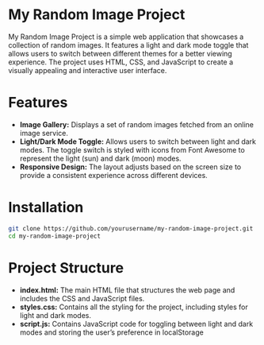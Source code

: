 
# My Random Image Project

My Random Image Project is a simple web application that showcases a collection of random images. It features a light and dark mode toggle that allows users to switch between different themes for a better viewing experience. The project uses HTML, CSS, and JavaScript to create a visually appealing and interactive user interface.

# Features
- **Image Gallery:** Displays a set of random images fetched from an online image service.
- **Light/Dark Mode Toggle:** Allows users to switch between light and dark modes. The toggle switch is styled with icons from Font Awesome to represent the light (sun) and dark (moon) modes.
- **Responsive Design:** The layout adjusts based on the screen size to provide a consistent experience across different devices.
# Installation

```bash
git clone https://github.com/yourusername/my-random-image-project.git
cd my-random-image-project
```

# Project Structure
- **index.html:** The main HTML file that structures the web page and includes the CSS and JavaScript files.
- **styles.css:** Contains all the styling for the project, including styles for light and dark modes.
- **script.js:** Contains JavaScript code for toggling between light and dark modes and storing the user’s preference in localStorage

